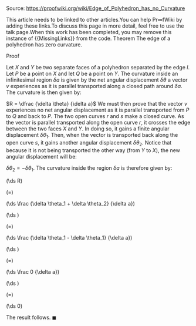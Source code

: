 # 

Source: https://proofwiki.org/wiki/Edge_of_Polyhedron_has_no_Curvature


This article needs to be linked to other articles.You can help $\mathsf{Pr} \infty \mathsf{fWiki}$ by adding these links.To discuss this page in more detail, feel free to use the talk page.When this work has been completed, you may remove this instance of {{MissingLinks}} from the code.
Theorem
The edge of a polyhedron has zero curvature.


Proof

Let $X$ and $Y$ be two separate faces of a polyhedron separated by the edge $l$.
Let $P$ be a point on $X$ and let $Q$ be a point on $Y$.
The curvature inside an infinitesimal region $\delta a$ is given by the net angular displacement $\delta \theta$ a vector $v$ experiences as it is parallel transported along a closed path around $\delta a$.
The curvature is then given by:

$R = \dfrac {\delta \theta} {\delta a}$
We must then prove that the vector $v$ experiences no net angular displacement as it is parallel transported from $P$ to $Q$ and back to $P$.
The two open curves $r$ and $s$ make a closed curve.
As the vector is parallel transported along the open curve $r$, it crosses the edge between the two faces $X$ and $Y$.
In doing so, it gains a finite angular displacement $\delta \theta_1$.
Then, when the vector is transported back along the open curve $s$, it gains another angular displacement $\delta \theta_2$.
Notice that because it is not being transported the other way (from $Y$ to $X$), the new angular displacement will be:

$\delta \theta_2 = -\delta \theta_1$.
The curvature inside the region $\delta a$ is therefore given by:














\(\ds R\)

\(=\)







\(\ds \frac {\delta \theta_1 + \delta \theta_2} {\delta a}\)




















\(\ds \)

\(=\)







\(\ds \frac {\delta \theta_1 - \delta \theta_1} {\delta a}\)




















\(\ds \)

\(=\)







\(\ds \frac 0 {\delta a}\)




















\(\ds \)

\(=\)







\(\ds 0\)









The result follows.
$\blacksquare$





